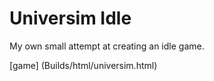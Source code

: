# Universim Idle

My own small attempt at creating an idle game.


[game] (Builds/html/universim.html)
